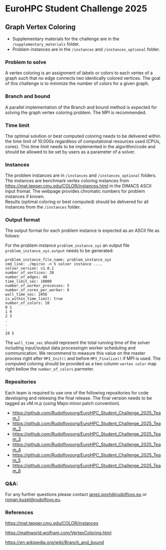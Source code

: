# EuroHPC Student Challenge 2025
## Graph Vertex Coloring

- Supplementary materials for the challenge are in the `/supplementary_materials` folder.
- Problem instances are in the `/instances` and `/instances_optional` folder.


### Problem to solve
A vertex coloring is an assignment of labels or colors to each vertex of a graph such that no edge connects two identically colored vertices. The goal of this challenge is to minimize the number of colors for a given graph.

### Branch and bound
A parallel implementation of the Branch and bound method is expected for solving the graph vertex coloring problem. The MPI is recommended.

### Time limit
The optimal solution or best computed coloring needs to be delivered within the time limit of 10.000s regardless of computational resources used (CPUs, cores). This time limit needs to be implemented in the algorithm/code and should be allowed to be set by users as a parameter of a solver.

### Instances
The problem instances are in `/instances` and `/instances_optional` folders. The instances are benchmark vertex coloring instances from https://mat.tepper.cmu.edu/COLOR/instances.html in the DIMACS ASCII input fromat. The webpage provides chromatic numbers for problem instances if known.   
Results (optimal coloring or best computed) should be delivered for all instances from the `/instances` folder.

### Output format
The output format for each problem instance is expected as an ASCII file as folows:

For the problem instance `problem_instance_xyz` an output file `problem_instance_xyz.output` needs to be generated:
    
```
problem_instance_file_name: problem_instance_xyz
cmd_line: ./mpirun -n 5 solver instance ....
solver_version: v1.0.1
number_of_vertices: 20
number_of_edges: 40
time_limit_sec: 10000
number_of_worker_processes: 5
number_of_cores_per_worker: 6
wall_time_sec: 2456
is_within_time_limit: true
number_of_colors: 10
0 1
1 9
2 3
. 
.
.
19 5
```
The `wall_time_sec` should represent the total running time of the solver including input/output data processingm worker scheduling and communication. We recommend to measure this value on the master process right after `MPI_Init()` and before `MPI_Finalize()` if MPI is used. The computed coloring should be provided as a two column `vertex color` map right bellow the `number_of_colors` parmeter.

### Repositories

Each team is required to use one of the following repositories for code developing and releesing the final release. The final version needs to be tagged as vM.m.p (using Major.minor.patch convention). 

- https://github.com/Rudolfovoorg/EuroHPC_Student_Challenge_2025_Team_1
- https://github.com/Rudolfovoorg/EuroHPC_Student_Challenge_2025_Team_2
- https://github.com/Rudolfovoorg/EuroHPC_Student_Challenge_2025_Team_3
- https://github.com/Rudolfovoorg/EuroHPC_Student_Challenge_2025_Team_4
- https://github.com/Rudolfovoorg/EuroHPC_Student_Challenge_2025_Team_5
- https://github.com/Rudolfovoorg/EuroHPC_Student_Challenge_2025_Team_6


### Q&A:
For any further questions please contact janez.povh@rudolfovo.eu or roman.kuzel@rudolfovo.eu.

### References

https://mat.tepper.cmu.edu/COLOR/instances

https://mathworld.wolfram.com/VertexColoring.html

https://en.wikipedia.org/wiki/Branch_and_bound


